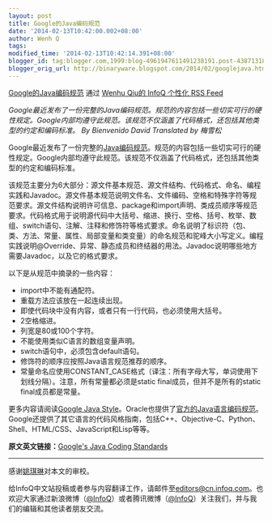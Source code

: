 ```yaml
---
layout: post
title: Google的Java编码规范
date: '2014-02-13T10:42:00.002+08:00'
author: Wenh Q
tags:
modified_time: '2014-02-13T10:42:14.391+08:00'
blogger_id: tag:blogger.com,1999:blog-4961947611491238191.post-4387131833462813994
blogger_orig_url: http://binaryware.blogspot.com/2014/02/googlejava.html
---
```

[Google的Java编码规范](http://www.infoq.com/cn/news/2014/02/google-java-coding-standards?utm_campaign=infoq_content&utm_source=infoq&utm_medium=feed&utm_term=global) 通过
[Wenhu Qiu的 InfoQ 个性化 RSS Feed](http://www.infoq.com/cn/)

*Google最近发布了一份完整的Java编码规范。规范的内容包括一些切实可行的硬性规定。Google内部均遵守此规范。该规范不仅涵盖了代码格式，还包括其他类型的约定和编码标准。
By Bienvenido David Translated by 梅雪松*



Google最近发布了一份完整的[Java编码规范](http://google-styleguide.googlecode.com/svn/trunk/javaguide.html)。规范的内容包括一些切实可行的硬性规定。Google内部均遵守此规范。该规范不仅涵盖了代码格式，还包括其他类型的约定和编码标准。

该规范主要分为6大部分：源文件基本规范、源文件结构、代码格式、命名、编程实践和Javadoc。源文件基本规范说明文件名、文件编码、空格和特殊字符等规范要求。源文件结构说明许可信息、package和import声明、类成员顺序等规范要求。代码格式用于说明源代码中大括号、缩进、换行、空格、括号、枚举、数组、switch语句、注解、注释和修饰符等格式要求。命名说明了标识符（包、类、方法、常量、属性、局部变量和类变量）的命名规范和驼峰大小写定义。编程实践说明@Override、异常、静态成员和终结器的用法。Javadoc说明哪些地方需要Javadoc，以及它的格式要求。

以下是从规范中摘录的一些内容：

-   import中不能有通配符。
-   重载方法应该放在一起连续出现。
-   即使代码块中没有内容，或者只有一行代码，也必须使用大括号。
-   2空格缩进。
-   列宽是80或100个字符。
-   不能使用类似C语言的数组变量声明。
-   switch语句中，必须包含default语句。
-   修饰符的顺序应按照Java语言规范推荐的顺序。
-   常量命名应使用CONSTANT_CASE格式（译注：所有字母大写，单词使用下划线分隔）。注意，所有常量都必须是static
    final成员，但并不是所有的static final成员都是常量。

更多内容请阅读[Google Java
Style](http://google-styleguide.googlecode.com/svn/trunk/javaguide.html)。Oracle也提供了[官方的Java语言编码规范](http://www.oracle.com/technetwork/java/javase/documentation/codeconvtoc-136057.html)。Google还提供了其它语言的代码风格指南，包括C++、Objective-C、Python、Shell、HTML/CSS、JavaScript和Lisp等等。

**原文英文链接：**[Google's Java Coding
Standards](http://www.infoq.com/news/2014/02/google-java-coding-standards)

* * * * *

感谢[姚琪琳](http://www.infoq.com/cn/author/%E5%A7%9A%E7%90%AA%E7%90%B3)对本文的审校。

给InfoQ中文站投稿或者参与内容翻译工作，请邮件至[editors@cn.infoq.com](mailto:editors@cn.infoq.com)。也欢迎大家通过新浪微博（[@InfoQ](http://www.weibo.com/infoqchina)）或者腾讯微博（[@InfoQ](http://t.qq.com/infoqchina)）关注我们，并与我们的编辑和其他读者朋友交流。
